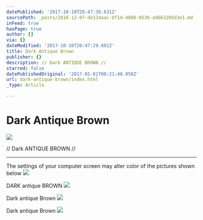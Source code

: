 ```yaml
---
datePublished: '2017-10-10T20:47:30.631Z'
sourcePath: _posts/2016-12-07-de124aac-bf1d-4088-9536-a9663205d3e1.md
inFeed: true
hasPage: true
author: []
via: {}
dateModified: '2017-10-10T20:47:29.801Z'
title: Dark Antique Brown
publisher: {}
description: // Dark ANTIQUE BROWN //
starred: false
datePublishedOriginal: '2017-01-01T00:21:48.958Z'
url: dark-antique-brown/index.html
_type: Article

---
```

# Dark Antique Brown
![](https://the-grid-user-content.s3-us-west-2.amazonaws.com/37f6a34c-1a65-4b47-9058-1936fc5d03c6.jpg)

// Dark ANTIQUE BROWN //

---

The settings of your computer screen may alter color of the pictures shown below
![](https://the-grid-user-content.s3-us-west-2.amazonaws.com/0d8a5182-2552-43de-af66-bd410f162f59.jpg)

DARK antique BROWN
![](https://the-grid-user-content.s3-us-west-2.amazonaws.com/c4a1ca94-0af6-4029-82c0-a029261066fc.jpg)

Dark antique Brown
![](https://the-grid-user-content.s3-us-west-2.amazonaws.com/6af8ab95-145e-4ba3-b4e8-3c60002a8143.jpg)

Dark antique Brown
![](https://the-grid-user-content.s3-us-west-2.amazonaws.com/168e736b-6c70-427b-a145-d04daf22e8f4.jpg)